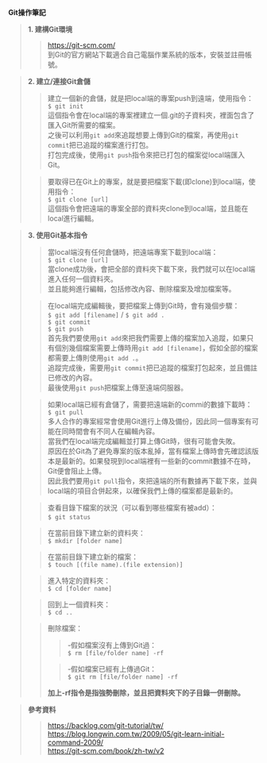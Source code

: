 **Git操作筆記**

>**1. 建構Git環境**
>>https://git-scm.com/  
>>到Git的官方網站下載適合自己電腦作業系統的版本，安裝並註冊帳號。

>**2. 建立/連接Git倉儲**
>>建立一個新的倉儲，就是把local端的專案push到遠端，使用指令：  
>>`$ git init`  
>>這個指令會在local端的專案裡建立一個.git的子資料夾，裡面包含了匯入Git所需要的檔案。  
>>之後可以利用`git add`來追蹤想要上傳到Git的檔案，再使用`git commit`把已追蹤的檔案進行打包。  
>>打包完成後，使用`git push`指令來把已打包的檔案從local端匯入Git。  
>
>>要取得已在Git上的專案，就是要把檔案下載(即clone)到local端，使用指令：  
>>`$ git clone [url]`  
>>這個指令會把遠端的專案全部的資料夾clone到local端，並且能在local進行編輯。  

>**3. 使用Git基本指令**  
>>當local端沒有任何倉儲時，把遠端專案下載到local端：  
>>`$ git clone [url]`  
>>當clone成功後，會把全部的資料夾下載下來，我們就可以在local端進入任何一個資料夾。  
>>並且能夠進行編輯，包括修改內容、刪除檔案及增加檔案等。  
>
>>在local端完成編輯後，要把檔案上傳到Git時，會有幾個步驟：  
>>`$ git add [filename]` / `$ git add .`  
>>`$ git commit`  
>>`$ git push`  
>>首先我們要使用`git add`來把我們需要上傳的檔案加入追蹤，如果只有個別幾個檔案需要上傳時用`git add [filename]`，假如全部的檔案都需要上傳則使用`git add .`。  
>>追蹤完成後，需要用`git commit`把已追蹤的檔案打包起來，並且備註已修改的內容。  
>>最後使用`git push`把檔案上傳至遠端伺服器。  
>
>>如果local端已經有倉儲了，需要把遠端新的commi的數據下載時：  
>>`$ git pull`  
>>多人合作的專案經常會使用Git進行上傳及備份，因此同一個專案有可能在同時間會有不同人在編輯內容。  
>>當我們在local端完成編輯並打算上傳Git時，很有可能會失敗。  
>>原因在於Git為了避免專案的版本亂掉，當有檔案上傳時會先確認該版本是最新的。如果發現到local端裡有一些新的commit數據不在時，Git便會阻止上傳。  
>>因此我們要用`git pull`指令，來把遠端的所有數據再下載下來，並與local端的項目合併起來，以確保我們上傳的檔案都是最新的。  
>
>>查看目錄下檔案的狀況（可以看到哪些檔案有被add）：  
>>`$ git status`  
>
>>在當前目錄下建立新的資料夾：  
>>`$ mkdir [folder name]`  
>
>>在當前目錄下建立新的檔案：  
>>`$ touch [(file name).(file extension)]`  
>
>>進入特定的資料夾：  
>>`$ cd [folder name]`  
>
>>回到上一個資料夾：  
>>`$ cd ..`  
>
>>刪除檔案：  
>>>-假如檔案沒有上傳到Git過：  
>>>`$ rm [file/folder name] -rf`  
>>
>>>-假如檔案已經有上傳過Git：  
>>>`$ git rm [file/folder name] -rf`  
>>
>>**加上-rf指令是指強勢刪除，並且把資料夾下的子目錄一併刪除。**  

>**參考資料**  
>>https://backlog.com/git-tutorial/tw/  
>>https://blog.longwin.com.tw/2009/05/git-learn-initial-command-2009/  
>>https://git-scm.com/book/zh-tw/v2  
